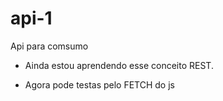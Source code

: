 # api-1
Api para comsumo

- Ainda estou aprendendo esse conceito REST.

- Agora pode testas pelo FETCH do js

